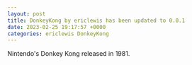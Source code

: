 ```yaml
---
layout: post
title: DonkeyKong by ericlewis has been updated to 0.0.1
date: 2023-02-25 19:17:57 +0000
categories: ericlewis DonkeyKong
---
```

Nintendo's Donkey Kong released in 1981.

